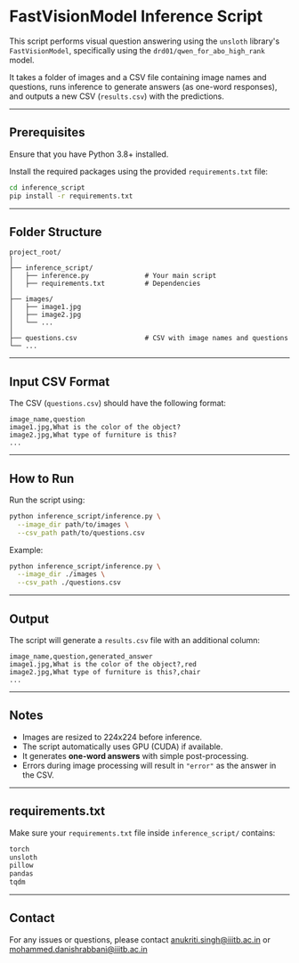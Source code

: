 # FastVisionModel Inference Script

This script performs visual question answering using the `unsloth` library's `FastVisionModel`, specifically using the `drd01/qwen_for_abo_high_rank` model.

It takes a folder of images and a CSV file containing image names and questions, runs inference to generate answers (as one-word responses), and outputs a new CSV (`results.csv`) with the predictions.

---

##  Prerequisites

Ensure that you have Python 3.8+ installed.

Install the required packages using the provided `requirements.txt` file:

```bash
cd inference_script
pip install -r requirements.txt
```

---

## Folder Structure

```
project_root/
│
├── inference_script/
│   ├── inference.py              # Your main script
│   ├── requirements.txt          # Dependencies
│
├── images/
│   ├── image1.jpg
│   ├── image2.jpg
│   └── ...                      
│
├── questions.csv                 # CSV with image names and questions
└── ...
```

---

## Input CSV Format

The CSV (`questions.csv`) should have the following format:

```csv
image_name,question
image1.jpg,What is the color of the object?
image2.jpg,What type of furniture is this?
...
```

---

##  How to Run

Run the script using:

```bash
python inference_script/inference.py \
  --image_dir path/to/images \
  --csv_path path/to/questions.csv
```

Example:

```bash
python inference_script/inference.py \
  --image_dir ./images \
  --csv_path ./questions.csv
```

---

## Output

The script will generate a `results.csv` file with an additional column:

```csv
image_name,question,generated_answer
image1.jpg,What is the color of the object?,red
image2.jpg,What type of furniture is this?,chair
...
```

---

##  Notes

- Images are resized to 224x224 before inference.
- The script automatically uses GPU (CUDA) if available.
- It generates **one-word answers** with simple post-processing.
- Errors during image processing will result in `"error"` as the answer in the CSV.

---

##  requirements.txt

Make sure your `requirements.txt` file inside `inference_script/` contains:

```txt
torch
unsloth
pillow
pandas
tqdm
```

---

##  Contact

For any issues or questions, please contact anukriti.singh@iiitb.ac.in or mohammed.danishrabbani@iiitb.ac.in

